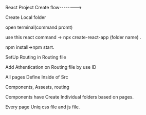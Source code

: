 React Project Create flow-------->

Create Local folder
       
open terminal(command promt)
       
use this react command -> npx create-react-app (folder name) .
        
npm install->npm start.

SetUp Routing in Routing file

Add Athentication on Routing file by use ID

All pages Define Inside of  Src

Components, Assests, routing

Components have Create Individual folders based on pages.

Every page Uniq css file and js file.